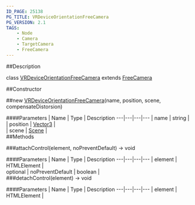 ```yaml
---
ID_PAGE: 25138
PG_TITLE: VRDeviceOrientationFreeCamera
PG_VERSION: 2.1
TAGS:
    - Node
    - Camera
    - TargetCamera
    - FreeCamera
---
```

##Description

class [VRDeviceOrientationFreeCamera](/classes/2.2/VRDeviceOrientationFreeCamera) extends [FreeCamera](/classes/2.2/FreeCamera)



##Constructor

##new [VRDeviceOrientationFreeCamera](/classes/2.2/VRDeviceOrientationFreeCamera)(name, position, scene, compensateDistorsion)



####Parameters
 | Name | Type | Description
---|---|---|---
 | name | string |  
 | position | [Vector3](/classes/2.2/Vector3) |  
 | scene | [Scene](/classes/2.2/Scene) |  
##Methods

###attachControl(element, noPreventDefault) &rarr; void



####Parameters
 | Name | Type | Description
---|---|---|---
 | element | HTMLElement |  
optional | noPreventDefault | boolean |  
###detachControl(element) &rarr; void



####Parameters
 | Name | Type | Description
---|---|---|---
 | element | HTMLElement |  

